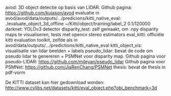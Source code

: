 avod:			3D object detectie op basis van LIDAR. 
			Github pagina: https://github.com/kujason/avod
			evaluatie in avod/avod/data/outputs/.../predicions/kitti_native_eval: 
				./evaluate_object_3d_offline ~/Kitti/object/training/label_2 0.1/120000
darknet:		YOLOv3 detector
disparity_test:		zelf gemaakt, om .npy disparity maps te visualiseren, tests met opencv stereo estimators
eval_kitti:		officiële kitti evaluation toolkit, zelfde als in avod/data/outputs/.../predictions/kitti_native_eval
kitti_object_vis:	visualisatie van lidar beelden + labels
pseudo_lidar:		bevat de code om pseudo lidar te genereren + PSMNet voor disparity map.
			Github pagina voor pseudo-LIDAR: https://github.com/mileyan/pseudo_lidar
			Github pagina voor PSMNet: https://github.com/JiaRenChang/PSMNet
thesis:			bevat de thesis in pdf-vorm

De KITTI dataset kan hier gedownload worden: http://www.cvlibs.net/datasets/kitti/eval_object.php?obj_benchmark=3d
